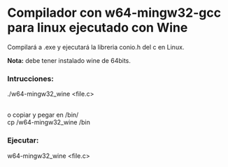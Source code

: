 <h1>Compilador con w64-mingw32-gcc para linux ejecutado con Wine</h1>

Compilará a .exe y ejecutará la libreria conio.h del c en Linux.

<strong>Nota:</strong> debe tener instalado wine de 64bits.

<h3>Intrucciones:</h3>
./w64-mingw32_wine &#60;file.c&#62;<br><br>

o copiar y pegar en /bin/<br>
cp /w64-mingw32_wine /bin

<h3>Ejecutar:</h3>
w64-mingw32_wine &#60;file.c&#62;

